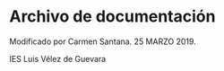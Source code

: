 # Archivo de documentación

Modificado por Carmen Santana. 25 MARZO 2019.

IES Luis Vélez de Guevara


